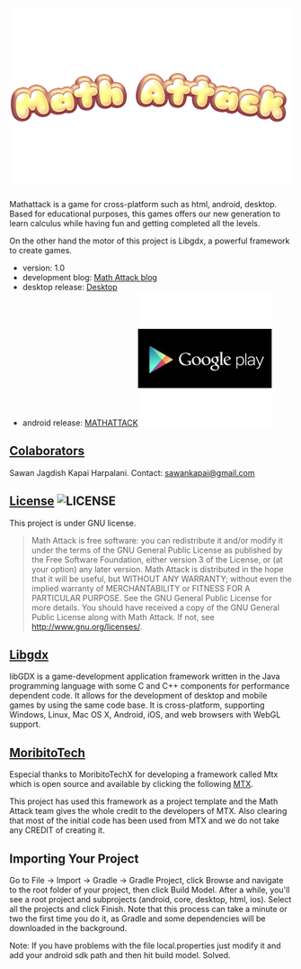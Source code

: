 ![MathAttack](/android/assets/title.png)
==========

Mathattack is a game for cross-platform such as html, android, desktop. Based for educational purposes, this games offers our new generation to learn calculus while having fun and getting completed all the levels.

On the other hand the motor of this project is Libgdx, a powerful framework to create games.
* version: 1.0
* development blog: [Math Attack blog](http://mathattackgame.wordpress.com/)
* desktop release: [Desktop](https://github.com/alu0100694765/MathAttack/releases)
* android release: [MATHATTACK](https://play.google.com/store/apps/details?id=com.sawan.mathattack.android&hl=es)![GooglePlay](/logo/logo.jpg)

## [Colaborators](https://github.com/alu0100694765/Knapsack/graphs/contributors)
Sawan Jagdish Kapai Harpalani. Contact: <sawankapai@gmail.com>

## [License](http://www.gnu.org/licenses/gpl-3.0.html) ![LICENSE](http://www.gnu.org/graphics/gplv3-88x31.png)
This project is under GNU license.

> Math Attack is free software: you can redistribute it 
> and/or modify it under the terms of the GNU General
> Public License as published by the Free Software 
> Foundation, either version 3 of the License, 
> or (at your option) any later version.
> Math Attack is distributed in the hope that it will 
> be useful, but WITHOUT ANY WARRANTY; without even 
> the implied warranty of MERCHANTABILITY or FITNESS 
> FOR A PARTICULAR PURPOSE. See the GNU General Public
> License for more details.
> You should have received a copy of the GNU General 
> Public License along with Math Attack. If not, see 
> http://www.gnu.org/licenses/.

## [Libgdx](http://libgdx.badlogicgames.com/)

libGDX is a game-development application framework written in the Java programming language with some C and C++ components for performance dependent code. It allows for the development of desktop and mobile games by using the same code base. It is cross-platform, supporting Windows, Linux, Mac OS X, Android, iOS, and web browsers with WebGL support.

## [MoribitoTech](http://moribitotechx.blogspot.com.es/)
Especial thanks to MoribitoTechX for developing a framework called Mtx which is open source and available by clicking the following [MTX](https://github.com/moribitotech/MTX).

This project has used this framework as a project template and the Math Attack team gives the whole credit to the developers of MTX. Also clearing that most of the initial code has been used from MTX and we do not take any CREDIT of creating it.

## Importing Your Project

Go to File -> Import -> Gradle -> Gradle Project, click Browse and navigate to the root folder of your project, then click Build Model. After a while, you'll see a root project and subprojects (android, core, desktop, html, ios). Select all the projects and click Finish. Note that this process can take a minute or two the first time you do it, as Gradle and some dependencies will be downloaded in the background.

Note: If you have problems with the file local.properties just modify it and add your android sdk path and then hit build model. Solved.
